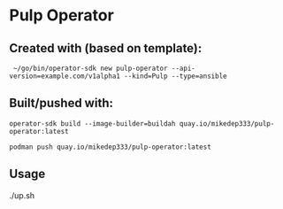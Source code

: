 # Pulp Operator

## Created with (based on template):
` ~/go/bin/operator-sdk new pulp-operator --api-version=example.com/v1alpha1 --kind=Pulp --type=ansible`

## Built/pushed with:
`operator-sdk build --image-builder=buildah quay.io/mikedep333/pulp-operator:latest`

`podman push quay.io/mikedep333/pulp-operator:latest`

## Usage
./up.sh
